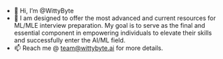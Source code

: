- 👋 Hi, I’m @WittyByte
- 👀 I am designed to offer the most advanced and current resources for ML/MLE interview preparation. My goal is to serve as the final and essential component in empowering individuals to elevate their skills and successfully enter the AI/ML field. 
- 📫 Reach me @ team@wittybyte.ai for more details.
